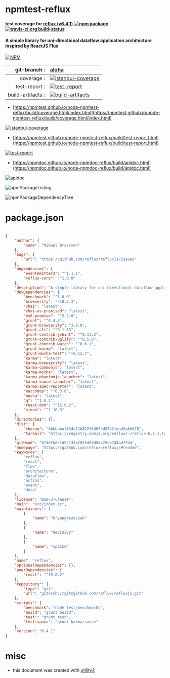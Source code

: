 # npmtest-reflux

#### test coverage for  [reflux (v6.4.1)](https://github.com/reflux/refluxjs#readme)  [![npm package](https://img.shields.io/npm/v/npmtest-reflux.svg?style=flat-square)](https://www.npmjs.org/package/npmtest-reflux) [![travis-ci.org build-status](https://api.travis-ci.org/npmtest/node-npmtest-reflux.svg)](https://travis-ci.org/npmtest/node-npmtest-reflux)

#### A simple library for uni-directional dataflow application architecture inspired by ReactJS Flux

[![NPM](https://nodei.co/npm/reflux.png?downloads=true&downloadRank=true&stars=true)](https://www.npmjs.com/package/reflux)

| git-branch : | [alpha](https://github.com/npmtest/node-npmtest-reflux/tree/alpha)|
|--:|:--|
| coverage : | [![istanbul-coverage](https://npmtest.github.io/node-npmtest-reflux/build/coverage.badge.svg)](https://npmtest.github.io/node-npmtest-reflux/build/coverage.html/index.html)|
| test-report : | [![test-report](https://npmtest.github.io/node-npmtest-reflux/build/test-report.badge.svg)](https://npmtest.github.io/node-npmtest-reflux/build/test-report.html)|
| build-artifacts : | [![build-artifacts](https://npmtest.github.io/node-npmtest-reflux/glyphicons_144_folder_open.png)](https://github.com/npmtest/node-npmtest-reflux/tree/gh-pages/build)|

- [https://npmtest.github.io/node-npmtest-reflux/build/coverage.html/index.html](https://npmtest.github.io/node-npmtest-reflux/build/coverage.html/index.html)

[![istanbul-coverage](https://npmtest.github.io/node-npmtest-reflux/build/screenCapture.buildCi.browser.%252Ftmp%252Fbuild%252Fcoverage.lib.html.png)](https://npmtest.github.io/node-npmtest-reflux/build/coverage.html/index.html)

- [https://npmtest.github.io/node-npmtest-reflux/build/test-report.html](https://npmtest.github.io/node-npmtest-reflux/build/test-report.html)

[![test-report](https://npmtest.github.io/node-npmtest-reflux/build/screenCapture.buildCi.browser.%252Ftmp%252Fbuild%252Ftest-report.html.png)](https://npmtest.github.io/node-npmtest-reflux/build/test-report.html)

- [https://npmdoc.github.io/node-npmdoc-reflux/build/apidoc.html](https://npmdoc.github.io/node-npmdoc-reflux/build/apidoc.html)

[![apidoc](https://npmdoc.github.io/node-npmdoc-reflux/build/screenCapture.buildCi.browser.%252Ftmp%252Fbuild%252Fapidoc.html.png)](https://npmdoc.github.io/node-npmdoc-reflux/build/apidoc.html)

![npmPackageListing](https://npmtest.github.io/node-npmtest-reflux/build/screenCapture.npmPackageListing.svg)

![npmPackageDependencyTree](https://npmtest.github.io/node-npmtest-reflux/build/screenCapture.npmPackageDependencyTree.svg)



# package.json

```json

{
    "author": {
        "name": "Mikael Brassman"
    },
    "bugs": {
        "url": "https://github.com/reflux/refluxjs/issues"
    },
    "dependencies": {
        "eventemitter3": "^1.1.1",
        "reflux-core": "^1.0.0"
    },
    "description": "A simple library for uni-directional dataflow application architecture inspired by ReactJS Flux",
    "devDependencies": {
        "benchmark": "^1.0.0",
        "browserify": "~10.2.3",
        "chai": "latest",
        "chai-as-promised": "latest",
        "es6-promise": "^2.3.0",
        "grunt": "^0.4.5",
        "grunt-browserify": "3.8.0",
        "grunt-cli": "^0.1.13",
        "grunt-contrib-jshint": "^0.11.2",
        "grunt-contrib-uglify": "^0.5.0",
        "grunt-contrib-watch": "^0.6.1",
        "grunt-karma": "latest",
        "grunt-mocha-test": "~0.12.7",
        "karma": "latest",
        "karma-browserify": "latest",
        "karma-commonjs": "latest",
        "karma-mocha": "latest",
        "karma-phantomjs-launcher": "latest",
        "karma-sauce-launcher": "latest",
        "karma-spec-reporter": "latest",
        "matchdep": "^0.3.0",
        "mocha": "latest",
        "q": "^1.0.1",
        "react-dom": "^15.0.2",
        "sinon": "^1.10.3"
    },
    "directories": {},
    "dist": {
        "shasum": "8bbbabaff54cf1b82233d67dd2542fdad2a8d678",
        "tarball": "https://registry.npmjs.org/reflux/-/reflux-6.4.1.tgz"
    },
    "gitHead": "8f40fb8cf45c133af855459d9e425cb744ad77da",
    "homepage": "https://github.com/reflux/refluxjs#readme",
    "keywords": [
        "reflux",
        "react",
        "flux",
        "architecture",
        "dataflow",
        "action",
        "event",
        "data"
    ],
    "license": "BSD-3-Clause",
    "main": "src/index.js",
    "maintainers": [
        {
            "name": "bryangrezeszak"
        },
        {
            "name": "devinivy"
        },
        {
            "name": "spoike"
        }
    ],
    "name": "reflux",
    "optionalDependencies": {},
    "peerDependencies": {
        "react": "^15.0.2"
    },
    "repository": {
        "type": "git",
        "url": "git+ssh://git@github.com/reflux/refluxjs.git"
    },
    "scripts": {
        "benchmark": "node test/benchmarks",
        "build": "grunt build",
        "test": "grunt test",
        "test:sauce": "grunt karma:sauce"
    },
    "version": "6.4.1"
}
```



# misc
- this document was created with [utility2](https://github.com/kaizhu256/node-utility2)
